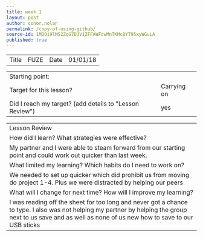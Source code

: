 ```yaml
---
title: week 1
layout: post
author: conor.nolan
permalink: /copy-of-using-github/
source-id: 1MOOi9lMS2ZqG7DJV1ZFFAWFcwMnTKMc8YT95xyWGuLA
published: true
---
```

<table>
  <tr>
    <td>Title</td>
    <td>FUZE</td>
    <td>Date</td>
    <td>01/01/18</td>
  </tr>
</table>


<table>
  <tr>
    <td>Starting point:</td>
    <td></td>
  </tr>
  <tr>
    <td>Target for this lesson?</td>
    <td>Carrying on</td>
  </tr>
  <tr>
    <td>Did I reach my target? 
(add details to "Lesson Review")</td>
    <td> yes</td>
  </tr>
</table>


<table>
  <tr>
    <td>Lesson Review</td>
  </tr>
  <tr>
    <td>How did I learn? What strategies were effective? </td>
  </tr>
  <tr>
    <td>My partner and I were able to steam forward from our starting point and could work out quicker than last week.</td>
  </tr>
  <tr>
    <td>What limited my learning? Which habits do I need to work on? </td>
  </tr>
  <tr>
    <td>We needed to set up quicker which did prohibit us from moving do project 1-4. Plus we were distracted by helping our peers</td>
  </tr>
  <tr>
    <td>What will I change for next time? How will I improve my learning?</td>
  </tr>
  <tr>
    <td>I was reading off the sheet for too long and never got a chance to type. I also was not helping my partner by helping the group next to us save and as well as none of us new how to save to our USB sticks</td>
  </tr>
</table>


